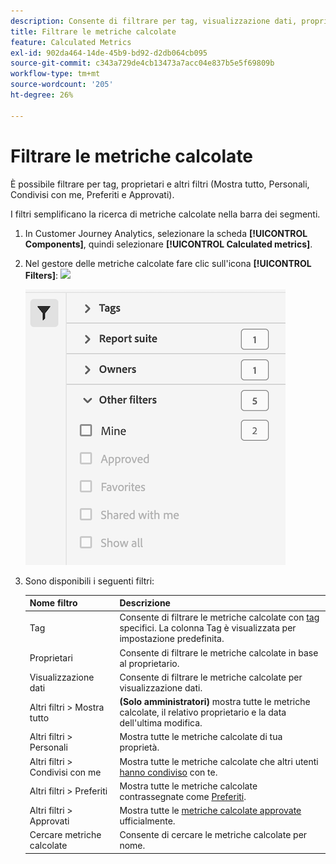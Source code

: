 ```yaml
---
description: Consente di filtrare per tag, visualizzazione dati, proprietari e altri filtri (Mostra tutto, Personali, Condivisi con me, Preferiti e Approvati).
title: Filtrare le metriche calcolate
feature: Calculated Metrics
exl-id: 902da464-14de-45b9-bd92-d2db064cb095
source-git-commit: c343a729de4cb13473a7acc04e837b5e5f69809b
workflow-type: tm+mt
source-wordcount: '205'
ht-degree: 26%

---
```


# Filtrare le metriche calcolate

È possibile filtrare per tag, proprietari e altri filtri (Mostra tutto, Personali, Condivisi con me, Preferiti e Approvati).

I filtri semplificano la ricerca di metriche calcolate nella barra dei segmenti.

1. In Customer Journey Analytics, selezionare la scheda **[!UICONTROL Components]**, quindi selezionare **[!UICONTROL Calculated metrics]**.

1. Nel gestore delle metriche calcolate fare clic sull&#39;icona **[!UICONTROL Filters]**: ![](https://spectrum.adobe.com/static/icons/workflow_18/Smock_Filter_18_N.svg)

   ![Gestione metriche calcolate con l&#39;icona Filtri e i filtri disponibili, ad esempio Tag, Suite di rapporti e Proprietari.](assets/filtering.png)

1. Sono disponibili i seguenti filtri:

   | Nome filtro | Descrizione |
   |---|---|
   | Tag | Consente di filtrare le metriche calcolate con [tag](/help/components/calc-metrics/cm-workflow/cm-tagging.md) specifici. La colonna Tag è visualizzata per impostazione predefinita. |
   | Proprietari | Consente di filtrare le metriche calcolate in base al proprietario. |
   | Visualizzazione dati | Consente di filtrare le metriche calcolate per visualizzazione dati. |
   | Altri filtri > Mostra tutto | **(Solo amministratori)** mostra tutte le metriche calcolate, il relativo proprietario e la data dell&#39;ultima modifica. |
   | Altri filtri > Personali | Mostra tutte le metriche calcolate di tua proprietà. |
   | Altri filtri > Condivisi con me | Mostra tutte le metriche calcolate che altri utenti [hanno condiviso](/help/components/calc-metrics/cm-workflow/cm-sharing.md) con te. |
   | Altri filtri > Preferiti | Mostra tutte le metriche calcolate contrassegnate come [Preferiti](/help/components/calc-metrics/cm-workflow/cm-favorite.md). |
   | Altri filtri > Approvati | Mostra tutte le [metriche calcolate approvate](/help/components/calc-metrics/cm-workflow/cm-approving.md) ufficialmente. |
   | Cercare metriche calcolate | Consente di cercare le metriche calcolate per nome. |
